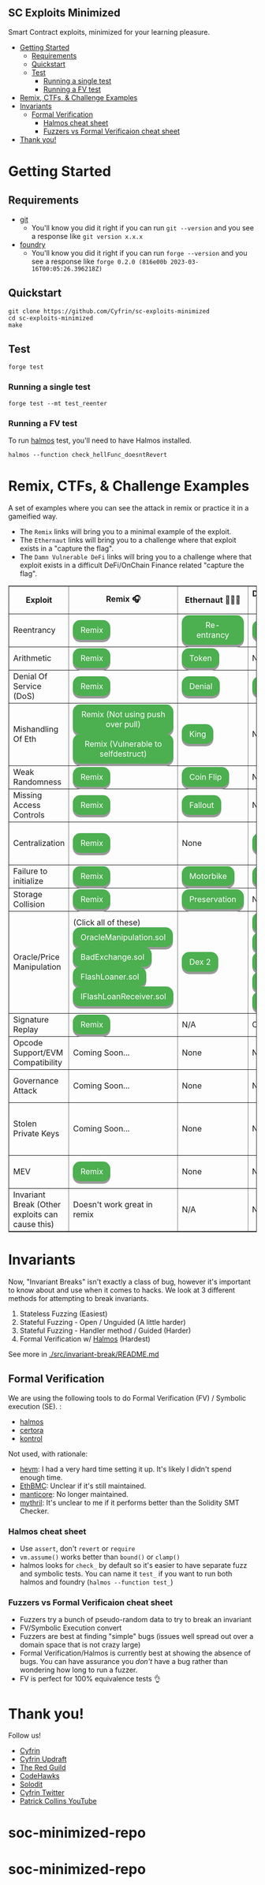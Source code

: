 ## SC Exploits Minimized

Smart Contract exploits, minimized for your learning pleasure. 

- [Getting Started](#getting-started)
  - [Requirements](#requirements)
  - [Quickstart](#quickstart)
  - [Test](#test)
    - [Running a single test](#running-a-single-test)
    - [Running a FV test](#running-a-fv-test)
- [Remix, CTFs, \& Challenge Examples](#remix-ctfs--challenge-examples)
- [Invariants](#invariants)
  - [Formal Verification](#formal-verification)
    - [Halmos cheat sheet](#halmos-cheat-sheet)
    - [Fuzzers vs Formal Verificaion cheat sheet](#fuzzers-vs-formal-verificaion-cheat-sheet)
- [Thank you!](#thank-you)

# Getting Started

## Requirements

- [git](https://git-scm.com/book/en/v2/Getting-Started-Installing-Git)
  - You'll know you did it right if you can run `git --version` and you see a response like `git version x.x.x`
- [foundry](https://getfoundry.sh/)
  - You'll know you did it right if you can run `forge --version` and you see a response like `forge 0.2.0 (816e00b 2023-03-16T00:05:26.396218Z)`


## Quickstart

```
git clone https://github.com/Cyfrin/sc-exploits-minimized
cd sc-exploits-minimized
make
```

## Test

```
forge test
```

### Running a single test

```
forge test --mt test_reenter
```

### Running a FV test

To run [halmos](https://github.com/a16z/halmos/tree/main) test, you'll need to have Halmos installed. 

```
halmos --function check_hellFunc_doesntRevert
```


# Remix, CTFs, & Challenge Examples

A set of examples where you can see the attack in remix or practice it in a gameified way. 

- The `Remix` links will bring you to a minimal example of the exploit.
- The `Ethernaut` links will bring you to a challenge where that exploit exists in a "capture the flag". 
- The `Damn Vulnerable DeFi` links will bring you to a challenge where that exploit exists in a difficult DeFi/OnChain Finance related "capture the flag". 

<table border="1" style="border-collapse: collapse;">
    <thead>
        <tr>
            <th>Exploit</th>
            <th>Remix 🎧</th>
            <th>Ethernaut 👩🏻‍🚀</th>
            <th>Damn Vulnerable DeFi 💰</th>
            <th>Case Studies 🔎</th>
        </tr>
    </thead>
    <tbody>
        <tr>
            <td>Reentrancy</td>
            <td>
            <a href="https://remix.ethereum.org/#url=https://github.com/Cyfrin/sc-exploits-minimized/blob/main/src/reentrancy/Reentrancy.sol&lang=en&optimize=false&runs=200&evmVersion=null&version=soljson-v0.8.20+commit.a1b79de6.js" target="_blank" style="display: inline-block; padding: 10px 15px; font-size: 16px; cursor: pointer; text-align: center; text-decoration: none; outline: none; color: #fff; background-color: #4CAF50; border: none; border-radius: 15px; box-shadow: 0 5px #999;" target="_blank">Remix</a>
            </td>
            <td>
            <a href="https://ethernaut.openzeppelin.com/level/10" target="_blank" style="display: inline-block; padding: 10px 15px; font-size: 16px; cursor: pointer; text-align: center; text-decoration: none; outline: none; color: #fff; background-color: #4CAF50; border: none; border-radius: 15px; box-shadow: 0 5px #999;" target="_blank">Re-entrancy</a>
            </td>
            <td>
            <a href="https://www.damnvulnerabledefi.xyz/challenges/side-entrance/" target="_blank" style="display: inline-block; padding: 10px 15px; font-size: 16px; cursor: pointer; text-align: center; text-decoration: none; outline: none; color: #fff; background-color: #4CAF50; border: none; border-radius: 15px; box-shadow: 0 5px #999;" target="_blank">Side Entrance</a>
            </td>
            <td>
            <a href="https://github.com/pcaversaccio/reentrancy-attacks" target="_blank" style="display: inline-block; padding: 10px 15px; font-size: 16px; cursor: pointer; text-align: center; text-decoration: none; outline: none; color: #fff; background-color: #4CAF50; border: none; border-radius: 15px; box-shadow: 0 5px #999;" target="_blank">The Ultimate List </a>
            </td>
        </tr>
        <tr>
            <td>Arithmetic</td>
            <td>
            <a href="https://remix.ethereum.org/#url=https://github.com/Cyfrin/sc-exploits-minimized/blob/main/src/arithmetic/OverflowAndUnderflow.sol&lang=en&optimize=false&runs=200&evmVersion=null&version=soljson-v0.8.20+commit.a1b79de6.js" target="_blank" style="display: inline-block; padding: 10px 15px; font-size: 16px; cursor: pointer; text-align: center; text-decoration: none; outline: none; color: #fff; background-color: #4CAF50; border: none; border-radius: 15px; box-shadow: 0 5px #999;" target="_blank">Remix</a>
            </td>
            <td>
            <a href="https://ethernaut.openzeppelin.com/level/5" target="_blank" style="display: inline-block; padding: 10px 15px; font-size: 16px; cursor: pointer; text-align: center; text-decoration: none; outline: none; color: #fff; background-color: #4CAF50; border: none; border-radius: 15px; box-shadow: 0 5px #999;" target="_blank">Token</a>
            </td>
            <td>
            None
            </td>
            <td>
            Coming Soon...
            </td>
        </tr>
        <tr>
            <td>Denial Of Service (DoS)</td>
            <td>
            <a href="https://remix.ethereum.org/#url=https://github.com/Cyfrin/sc-exploits-minimized/blob/main/src/denial-of-service/DoS.sol&lang=en&optimize=false&runs=200&evmVersion=null&version=soljson-v0.8.20+commit.a1b79de6.js" target="_blank" style="display: inline-block; padding: 10px 15px; font-size: 16px; cursor: pointer; text-align: center; text-decoration: none; outline: none; color: #fff; background-color: #4CAF50; border: none; border-radius: 15px; box-shadow: 0 5px #999;" target="_blank">Remix</a>
            </td>
            <td>
            <a href="https://ethernaut.openzeppelin.com/level/20" target="_blank" style="display: inline-block; padding: 10px 15px; font-size: 16px; cursor: pointer; text-align: center; text-decoration: none; outline: none; color: #fff; background-color: #4CAF50; border: none; border-radius: 15px; box-shadow: 0 5px #999;" target="_blank">Denial</a>
            </td>
            <td>
            <a href="https://www.damnvulnerabledefi.xyz/challenges/unstoppable/" target="_blank" style="display: inline-block; padding: 10px 15px; font-size: 16px; cursor: pointer; text-align: center; text-decoration: none; outline: none; color: #fff; background-color: #4CAF50; border: none; border-radius: 15px; box-shadow: 0 5px #999;" target="_blank">Unstoppable</a>
            </td>
            <td>
            Coming Soon...
            </td>
        </tr>
        <tr>
            <td>Mishandling Of Eth</td>
            <td>
            <a href="https://remix.ethereum.org/#url=https://github.com/Cyfrin/sc-exploits-minimized/blob/main/src/mishandling-of-eth/MishandlingOfEth.sol&lang=en&optimize=false&runs=200&evmVersion=null&version=soljson-v0.8.20+commit.a1b79de6.js" target="_blank" style="display: inline-block; padding: 10px 15px; font-size: 16px; cursor: pointer; text-align: center; text-decoration: none; outline: none; color: #fff; background-color: #4CAF50; border: none; border-radius: 15px; box-shadow: 0 5px #999;" target="_blank">Remix (Not using push over pull)</a>
            </br>
            <a href="https://remix.ethereum.org/#url=https://github.com/Cyfrin/sc-exploits-minimized/blob/main/src/mishandling-of-eth/SelfDestructMe.sol&lang=en&optimize=false&runs=200&evmVersion=null&version=soljson-v0.8.20+commit.a1b79de6.js" target="_blank" style="display: inline-block; padding: 10px 15px; font-size: 16px; cursor: pointer; text-align: center; text-decoration: none; outline: none; color: #fff; background-color: #4CAF50; border: none; border-radius: 15px; box-shadow: 0 5px #999;" target="_blank">Remix (Vulnerable to selfdestruct)</a>
            </td>
            <td>
            <a href="https://ethernaut.openzeppelin.com/level/9" target="_blank" style="display: inline-block; padding: 10px 15px; font-size: 16px; cursor: pointer; text-align: center; text-decoration: none; outline: none; color: #fff; background-color: #4CAF50; border: none; border-radius: 15px; box-shadow: 0 5px #999;" target="_blank">King</a>
            </td>
            <td>
            None
            </td>
            <td>
            <a href="https://samczsun.com/two-rights-might-make-a-wrong/" target="_blank" style="display: inline-block; padding: 10px 15px; font-size: 16px; cursor: pointer; text-align: center; text-decoration: none; outline: none; color: #fff; background-color: #4CAF50; border: none; border-radius: 15px; box-shadow: 0 5px #999;" target="_blank">Sushi Swap</a>
            </td>
        </tr>
        <tr>
            <td>Weak Randomness</td>
            <td>
            <a href="https://remix.ethereum.org/#url=https://github.com/Cyfrin/sc-exploits-minimized/blob/main/src/weak-randomness/WeakRandomness.sol&lang=en&optimize=false&runs=200&evmVersion=null&version=soljson-v0.8.20+commit.a1b79de6.js" target="_blank" style="display: inline-block; padding: 10px 15px; font-size: 16px; cursor: pointer; text-align: center; text-decoration: none; outline: none; color: #fff; background-color: #4CAF50; border: none; border-radius: 15px; box-shadow: 0 5px #999;" target="_blank">Remix</a>
            </td>
            <td>
            <a href="https://ethernaut.openzeppelin.com/level/3" target="_blank" style="display: inline-block; padding: 10px 15px; font-size: 16px; cursor: pointer; text-align: center; text-decoration: none; outline: none; color: #fff; background-color: #4CAF50; border: none; border-radius: 15px; box-shadow: 0 5px #999;" target="_blank">Coin Flip</a>
            </td>
            <td>
            None
            </td>
            <td>
            <a href="https://forum.openzeppelin.com/t/understanding-the-meebits-exploit/8281" target="_blank" style="display: inline-block; padding: 10px 15px; font-size: 16px; cursor: pointer; text-align: center; text-decoration: none; outline: none; color: #fff; background-color: #4CAF50; border: none; border-radius: 15px; box-shadow: 0 5px #999;" target="_blank">Meebits</a>
            </td>
        </tr>
        <tr>
            <td>Missing Access Controls</td>
            <td>
            <a href="https://remix.ethereum.org/#url=https://github.com/Cyfrin/sc-exploits-minimized/blob/main/src/missing-access-controls/MissingAccessControls.sol&lang=en&optimize=false&runs=200&evmVersion=null&version=soljson-v0.8.20+commit.a1b79de6.js" target="_blank" style="display: inline-block; padding: 10px 15px; font-size: 16px; cursor: pointer; text-align: center; text-decoration: none; outline: none; color: #fff; background-color: #4CAF50; border: none; border-radius: 15px; box-shadow: 0 5px #999;" target="_blank">Remix</a>
            </td>
            <td>
            <a href="https://ethernaut.openzeppelin.com/level/2" target="_blank" style="display: inline-block; padding: 10px 15px; font-size: 16px; cursor: pointer; text-align: center; text-decoration: none; outline: none; color: #fff; background-color: #4CAF50; border: none; border-radius: 15px; box-shadow: 0 5px #999;" target="_blank">Fallout</a>
            </td>
            <td>
            None
            </td>
            <td>
            Coming Soon...
            </td>
        </tr>
        <tr>
            <td>Centralization</td>
            <td>
            <a href="https://remix.ethereum.org/#url=https://github.com/Cyfrin/sc-exploits-minimized/blob/main/src/centralization/Centralization.sol&lang=en&optimize=false&runs=200&evmVersion=null&version=soljson-v0.8.20+commit.a1b79de6.js" target="_blank" style="display: inline-block; padding: 10px 15px; font-size: 16px; cursor: pointer; text-align: center; text-decoration: none; outline: none; color: #fff; background-color: #4CAF50; border: none; border-radius: 15px; box-shadow: 0 5px #999;" target="_blank">Remix</a>
            </td>
            <td>
            None
            </td>
            <td>
            <a href="https://www.damnvulnerabledefi.xyz/challenges/compromised/" target="_blank" style="display: inline-block; padding: 10px 15px; font-size: 16px; cursor: pointer; text-align: center; text-decoration: none; outline: none; color: #fff; background-color: #4CAF50; border: none; border-radius: 15px; box-shadow: 0 5px #999;" target="_blank">Compromised</a>
            </td>
            <td>
            <a href="https://medium.com/@observer1/uk-court-ordered-oasis-to-exploit-own-security-flaw-to-recover-120k-weth-stolen-in-wormhole-hack-fcadc439ca9d" target="_blank" style="display: inline-block; padding: 10px 15px; font-size: 16px; cursor: pointer; text-align: center; text-decoration: none; outline: none; color: #fff; background-color: #4CAF50; border: none; border-radius: 15px; box-shadow: 0 5px #999;" target="_blank">Oasis</a>
            And every rug pull ever.
            </td>
        </tr>
        <tr>
            <td>Failure to initialize</td>
            <td>
            <a href="https://remix.ethereum.org/#url=https://github.com/Cyfrin/sc-exploits-minimized/blob/main/src/failure-to-initialize/FailureToInitialize.sol&lang=en&optimize=false&runs=200&evmVersion=null&version=soljson-v0.8.20+commit.a1b79de6.js" target="_blank" style="display: inline-block; padding: 10px 15px; font-size: 16px; cursor: pointer; text-align: center; text-decoration: none; outline: none; color: #fff; background-color: #4CAF50; border: none; border-radius: 15px; box-shadow: 0 5px #999;" target="_blank">Remix</a>
            </td>
            <td>
            <a href="https://ethernaut.openzeppelin.com/level/25 " target="_blank" style="display: inline-block; padding: 10px 15px; font-size: 16px; cursor: pointer; text-align: center; text-decoration: none; outline: none; color: #fff; background-color: #4CAF50; border: none; border-radius: 15px; box-shadow: 0 5px #999;" target="_blank">Motorbike</a>
            </td>
            <td>
            <a href="https://www.damnvulnerabledefi.xyz/challenges/wallet-mining/ " target="_blank" style="display: inline-block; padding: 10px 15px; font-size: 16px; cursor: pointer; text-align: center; text-decoration: none; outline: none; color: #fff; background-color: #4CAF50; border: none; border-radius: 15px; box-shadow: 0 5px #999;" target="_blank">Wallet Mining</a>
            </td>
            <td>
            <a href="https://github.com/openethereum/parity-ethereum/issues/6995 " target="_blank" style="display: inline-block; padding: 10px 15px; font-size: 16px; cursor: pointer; text-align: center; text-decoration: none; outline: none; color: #fff; background-color: #4CAF50; border: none; border-radius: 15px; box-shadow: 0 5px #999;" target="_blank">Parity Wallet</a>
            </td>
        </tr>
        <tr>
            <td>Storage Collision</td>
            <td>
            <a href="https://remix.ethereum.org/#url=https://github.com/Cyfrin/sc-exploits-minimized/blob/main/src/storage-collision/StorageCollision.sol&lang=en&optimize=false&runs=200&evmVersion=null&version=soljson-v0.8.20+commit.a1b79de6.js" target="_blank" style="display: inline-block; padding: 10px 15px; font-size: 16px; cursor: pointer; text-align: center; text-decoration: none; outline: none; color: #fff; background-color: #4CAF50; border: none; border-radius: 15px; box-shadow: 0 5px #999;" target="_blank">Remix</a>
            </td>
            <td>
            <a href="https://ethernaut.openzeppelin.com/level/16" target="_blank" style="display: inline-block; padding: 10px 15px; font-size: 16px; cursor: pointer; text-align: center; text-decoration: none; outline: none; color: #fff; background-color: #4CAF50; border: none; border-radius: 15px; box-shadow: 0 5px #999;" target="_blank">Preservation</a>
            </td>
            <td>
            None
            </td>
            <td>
            Coming Soon...
            </td>
        </tr>
        <tr>
            <td>Oracle/Price Manipulation</td>
            <td>
            (Click all of these)
            <a href="https://remix.ethereum.org/#url=https://github.com/Cyfrin/sc-exploits-minimized/blob/main/src/oracle-manipulation/OracleManipulation.sol&lang=en&optimize=false&runs=200&evmVersion=null&version=soljson-v0.8.20+commit.a1b79de6.js" target="_blank" style="display: inline-block; padding: 10px 15px; font-size: 16px; cursor: pointer; text-align: center; text-decoration: none; outline: none; color: #fff; background-color: #4CAF50; border: none; border-radius: 15px; box-shadow: 0 5px #999;" target="_blank">OracleManipulation.sol</a>
            </br>
            <a href="https://remix.ethereum.org/#url=https://github.com/Cyfrin/sc-exploits-minimized/blob/main/src/oracle-manipulation/BadExchange.sol&lang=en&optimize=false&runs=200&evmVersion=null&version=soljson-v0.8.20+commit.a1b79de6.js" target="_blank" style="display: inline-block; padding: 10px 15px; font-size: 16px; cursor: pointer; text-align: center; text-decoration: none; outline: none; color: #fff; background-color: #4CAF50; border: none; border-radius: 15px; box-shadow: 0 5px #999;" target="_blank">BadExchange.sol</a>
            </br>
            <a href="https://remix.ethereum.org/#url=https://github.com/Cyfrin/sc-exploits-minimized/blob/main/src/oracle-manipulation/FlashLoaner.sol&lang=en&optimize=false&runs=200&evmVersion=null&version=soljson-v0.8.20+commit.a1b79de6.js" target="_blank" style="display: inline-block; padding: 10px 15px; font-size: 16px; cursor: pointer; text-align: center; text-decoration: none; outline: none; color: #fff; background-color: #4CAF50; border: none; border-radius: 15px; box-shadow: 0 5px #999;" target="_blank">FlashLoaner.sol</a>
            </br>
            <a href="https://remix.ethereum.org/#url=https://github.com/Cyfrin/sc-exploits-minimized/blob/main/src/oracle-manipulation/IFlashLoanReceiver.sol&lang=en&optimize=false&runs=200&evmVersion=null&version=soljson-v0.8.20+commit.a1b79de6.js" target="_blank" style="display: inline-block; padding: 10px 15px; font-size: 16px; cursor: pointer; text-align: center; text-decoration: none; outline: none; color: #fff; background-color: #4CAF50; border: none; border-radius: 15px; box-shadow: 0 5px #999;" target="_blank">IFlashLoanReceiver.sol</a>
            </td>
            <td>
            <a href="https://ethernaut.openzeppelin.com/level/23" target="_blank" style="display: inline-block; padding: 10px 15px; font-size: 16px; cursor: pointer; text-align: center; text-decoration: none; outline: none; color: #fff; background-color: #4CAF50; border: none; border-radius: 15px; box-shadow: 0 5px #999;" target="_blank">Dex 2</a>
            </td>
            <td>
            <a href="https://www.damnvulnerabledefi.xyz/challenges/puppet/" target="_blank" style="display: inline-block; padding: 10px 15px; font-size: 16px; cursor: pointer; text-align: center; text-decoration: none; outline: none; color: #fff; background-color: #4CAF50; border: none; border-radius: 15px; box-shadow: 0 5px #999;" target="_blank">Puppet</a>
            </br>
            <a href="https://www.damnvulnerabledefi.xyz/challenges/puppet-v2/" target="_blank" style="display: inline-block; padding: 10px 15px; font-size: 16px; cursor: pointer; text-align: center; text-decoration: none; outline: none; color: #fff; background-color: #4CAF50; border: none; border-radius: 15px; box-shadow: 0 5px #999;" target="_blank">Puppet V2</a>
            </br>
            <a href="https://www.damnvulnerabledefi.xyz/challenges/puppet-v3/" target="_blank" style="display: inline-block; padding: 10px 15px; font-size: 16px; cursor: pointer; text-align: center; text-decoration: none; outline: none; color: #fff; background-color: #4CAF50; border: none; border-radius: 15px; box-shadow: 0 5px #999;" target="_blank">Puppet V3</a>
            </br>
            <a href="https://www.damnvulnerabledefi.xyz/challenges/the-rewarder/" target="_blank" style="display: inline-block; padding: 10px 15px; font-size: 16px; cursor: pointer; text-align: center; text-decoration: none; outline: none; color: #fff; background-color: #4CAF50; border: none; border-radius: 15px; box-shadow: 0 5px #999;" target="_blank">The Rewarder</a>
            </br>
            <a href="https://www.damnvulnerabledefi.xyz/challenges/selfie/" target="_blank" style="display: inline-block; padding: 10px 15px; font-size: 16px; cursor: pointer; text-align: center; text-decoration: none; outline: none; color: #fff; background-color: #4CAF50; border: none; border-radius: 15px; box-shadow: 0 5px #999;" target="_blank">Selfie</a>
            </td>
            <td>
            <a href="https://rekt.news/cream-rekt-2/" target="_blank" style="display: inline-block; padding: 10px 15px; font-size: 16px; cursor: pointer; text-align: center; text-decoration: none; outline: none; color: #fff; background-color: #4CAF50; border: none; border-radius: 15px; box-shadow: 0 5px #999;" target="_blank">Cream Finance</a>
            </td>
        </tr>
        <tr>
            <td>Signature Replay</td>
            <td>
            <a href="https://remix.ethereum.org/#url=https://github.com/Cyfrin/sc-exploits-minimized/blob/main/src/signature-replay/SignatureReplay.sol&lang=en&optimize=false&runs=200&evmVersion=null&version=soljson-v0.8.20+commit.a1b79de6.js" target="_blank" style="display: inline-block; padding: 10px 15px; font-size: 16px; cursor: pointer; text-align: center; text-decoration: none; outline: none; color: #fff; background-color: #4CAF50; border: none; border-radius: 15px; box-shadow: 0 5px #999;" target="_blank">Remix</a>
            </td>
            <td>
            N/A
            </td>
            <td>
            Coming soon...
            </td>
            <td>
            Coming soon...
            </td>
        </tr>
        <tr>
            <td>Opcode Support/EVM Compatibility</td>
            <td>
            Coming Soon...
            </td>
            <td>
            None
            </td>
            <td>
            None
            </td>
            <td>
            <a href="https://medium.com/coinmonks/gemstoneido-contract-stuck-with-921-eth-an-analysis-of-why-transfer-does-not-work-on-zksync-era-d5a01807227d" target="_blank" style="display: inline-block; padding: 10px 15px; font-size: 16px; cursor: pointer; text-align: center; text-decoration: none; outline: none; color: #fff; background-color: #4CAF50; border: none; border-radius: 15px; box-shadow: 0 5px #999;" target="_blank">zkSync/GEM</a>
            </td>
        </tr>
        <tr>
            <td>Governance Attack</td>
            <td>
            Coming Soon...
            </td>
            <td>
            None
            </td>
            <td>
            None
            </td>
            <td>
            <a href="https://rekt.news/tornado-gov-rekt/" target="_blank" style="display: inline-block; padding: 10px 15px; font-size: 16px; cursor: pointer; text-align: center; text-decoration: none; outline: none; color: #fff; background-color: #4CAF50; border: none; border-radius: 15px; box-shadow: 0 5px #999;" target="_blank">Tornado Cash</a>
            </td>
        </tr>
        <tr>
            <td>Stolen Private Keys</td>
            <td>
            Coming Soon...
            </td>
            <td>
            None
            </td>
            <td>
            None
            </td>
            <td>
            <a href="https://rekt.news/vulcan-forged-rekt/" target="_blank" style="display: inline-block; padding: 10px 15px; font-size: 16px; cursor: pointer; text-align: center; text-decoration: none; outline: none; color: #fff; background-color: #4CAF50; border: none; border-radius: 15px; box-shadow: 0 5px #999;" target="_blank">Vulcan Forged</a>
            <a href="https://rekt.news/mixin-rekt/" target="_blank" style="display: inline-block; padding: 10px 15px; font-size: 16px; cursor: pointer; text-align: center; text-decoration: none; outline: none; color: #fff; background-color: #4CAF50; border: none; border-radius: 15px; box-shadow: 0 5px #999;" target="_blank">Mixin</a>
            </td>
        </tr>
        <tr>
            <td>MEV</td>
            <td>
            <a href="https://remix.ethereum.org/#url=https://github.com/Cyfrin/sc-exploits-minimized/blob/main/src/MEV/Frontran.sol&lang=en&optimize=false&runs=200&evmVersion=null&version=soljson-v0.8.20+commit.a1b79de6.js" target="_blank" style="display: inline-block; padding: 10px 15px; font-size: 16px; cursor: pointer; text-align: center; text-decoration: none; outline: none; color: #fff; background-color: #4CAF50; border: none; border-radius: 15px; box-shadow: 0 5px #999;" target="_blank">Remix</a>
            </td>
            <td>
            None
            </td>
            <td>
            None
            </td>
            <td>
            <a href="https://blockworks.co/news/curve-suffers-exploit" target="_blank" style="display: inline-block; padding: 10px 15px; font-size: 16px; cursor: pointer; text-align: center; text-decoration: none; outline: none; color: #fff; background-color: #4CAF50; border: none; border-radius: 15px; box-shadow: 0 5px #999;" target="_blank">Vyper Attack</a>
            </td>
        </tr>
        <tr>
            <td>Invariant Break (Other exploits can cause this)</td>
            <td>
            Doesn't work great in remix
            </td>
            <td>
            N/A
            </td>
            <td>
            N/A
            </td>
            <td>
            <a href="https://www.coinbase.com/blog/euler-compromise-investigation-part-1-the-exploit" target="_blank" style="display: inline-block; padding: 10px 15px; font-size: 16px; cursor: pointer; text-align: center; text-decoration: none; outline: none; color: #fff; background-color: #4CAF50; border: none; border-radius: 15px; box-shadow: 0 5px #999;" target="_blank">Euler</a>
            </td>
        </tr>
    </tbody>
</table>

# Invariants

Now, "Invariant Breaks" isn't exactly a class of bug, however it's important to know about and use when it comes to hacks. We look at 3 different methods for attempting to break invariants.

1. Stateless Fuzzing (Easiest)
2. Stateful Fuzzing - Open / Unguided (A little harder)
2. Stateful Fuzzing - Handler method / Guided (Harder)
3. Formal Verification w/ [Halmos](https://github.com/a16z/halmos/tree/main) (Hardest)

See more in [./src/invariant-break/README.md](./src/invariant-break/README.md)

## Formal Verification

We are using the following tools to do Formal Verification (FV) / Symbolic execution (SE). :
- [halmos](https://github.com/a16z/halmos) 
- [certora](https://www.certora.com/)
- [kontrol](https://docs.runtimeverification.com/kontrol/overview/readme)

Not used, with rationale:
- [hevm](https://github.com/ethereum/hevm): I had a very hard time setting it up. It's likely I didn't spend enough time.
- [EthBMC](https://github.com/RUB-SysSec/EthBMC): Unclear if it's still maintained.
- [manticore](https://github.com/trailofbits/manticore): No longer maintained.
- [mythril](https://github.com/Consensys/mythril): It's unclear to me if it performs better than the Solidity SMT Checker.

### Halmos cheat sheet

- Use `assert`, don't `revert` or `require`
- `vm.assume()` works better than `bound()` or `clamp()`
- halmos looks for `check_` by default so it's easier to have separate fuzz and symbolic tests. You can name it `test_` if you want to run both halmos and foundry (`halmos --function test_`)

### Fuzzers vs Formal Verificaion cheat sheet

- Fuzzers try a bunch of pseudo-random data to try to break an invariant
- FV/Symbolic Execution convert
- Fuzzers are best at finding "simple" bugs (issues well spread out over a domain space that is not crazy large)
- Formal Verification/Halmos is currently best at showing the absence of bugs. You can have assurance you _don't_ have a bug rather than wondering how long to run a fuzzer. 
- FV is perfect for 100% equivalence tests 👌

# Thank you!

Follow us!

- [Cyfrin](https://www.cyfrin.io/)
- [Cyfrin Updraft](https://www.updraft.cyfrin.io/)
- [The Red Guild](https://theredguild.org/)
- [CodeHawks](https://codehawks.com/)
- [Solodit](https://solodit.xyz/)
- [Cyfrin Twitter](https://twitter.com/CyfrinAudits)
- [Patrick Collins YouTube](https://www.youtube.com/c/patrickcollins)
# soc-minimized-repo
# soc-minimized-repo
